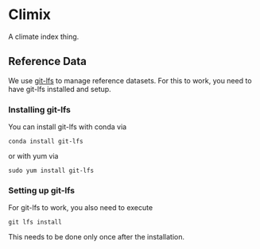 # Climix

A climate index thing.

## Reference Data

We use [git-lfs](https://git-lfs.github.com/) to manage reference datasets. For
this to work, you need to have git-lfs installed and setup.

### Installing git-lfs

You can install git-lfs with conda via
```
conda install git-lfs
```
or with yum via
```
sudo yum install git-lfs
```

### Setting up git-lfs

For git-lfs to work, you also need to execute
```
git lfs install
```
This needs to be done only once after the installation.
